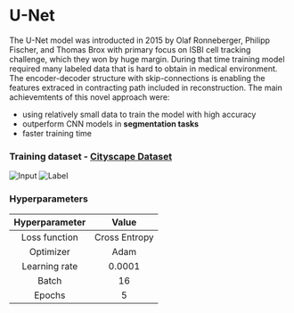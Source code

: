 # U-Net

The U-Net model was introducted in 2015 by Olaf Ronneberger, Philipp Fischer, and Thomas Brox with primary focus on ISBI cell tracking challenge, which they won by huge margin. During that time training model required many labeled data that is hard to obtain in medical environment. The encoder-decoder structure with skip-connections is enabling the features extraced in contracting path included in reconstruction. 
The main achievemtents of this novel approach were:
- using relatively small data to train the model with high accuracy
- outperform CNN models in __segmentation tasks__
- faster training time

### Training dataset - [Cityscape Dataset](https://www.kaggle.com/dansbecker/cityscapes-image-pairs)
![Input](https://github.com/maciejbalawejder/DeepLearning-collection/blob/main/ConvNets/U-Net/data/input_example.jpg)
![Label](https://github.com/maciejbalawejder/DeepLearning-collection/blob/main/ConvNets/U-Net/data/label_example.jpg)
### Hyperparameters

| Hyperparameter | Value | 
|:--------------:|:-----:|
| Loss function | Cross Entropy | 
| Optimizer    | Adam | 
| Learning rate | 0.0001 | 
| Batch   | 16 | 
| Epochs | 5 |


